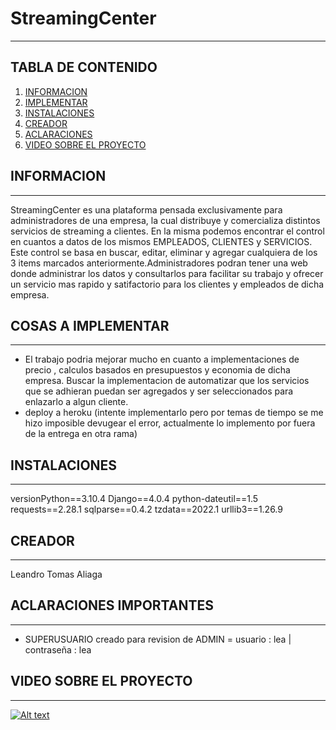 # StreamingCenter
***


## TABLA DE CONTENIDO 
1. [INFORMACION](#informacion)
2. [IMPLEMENTAR](#implementar)
3. [INSTALACIONES](#instalaciones)
4. [CREADOR](#creador)
5. [ACLARACIONES](#aclaraciones)
5. [VIDEO SOBRE EL PROYECTO](#video-sobre-el-proyecto)


## INFORMACION
***
StreamingCenter es una plataforma pensada exclusivamente para administradores de una empresa, la cual distribuye y comercializa distintos servicios de streaming a clientes. En la misma podemos encontrar el control en cuantos a datos de los mismos EMPLEADOS, CLIENTES y SERVICIOS. Este control se basa en buscar, editar, eliminar y agregar cualquiera de los 3 items marcados anteriormente.Administradores podran tener una web donde administrar los datos y consultarlos para facilitar su trabajo y ofrecer un servicio mas rapido y satifactorio para los clientes y empleados de dicha empresa.

## COSAS A IMPLEMENTAR
***
* El trabajo podria mejorar mucho en cuanto a implementaciones de precio , calculos basados en presupuestos y economia de dicha empresa. Buscar la implementacion de automatizar que los servicios que se adhieran puedan ser agregados y ser seleccionados para enlazarlo a algun cliente.
* deploy a heroku (intente implementarlo pero por temas de tiempo se me hizo imposible devugear el error, actualmente lo implemento por fuera de la entrega en otra rama)

## INSTALACIONES
***
versionPython==3.10.4
Django==4.0.4
python-dateutil==1.5
requests==2.28.1
sqlparse==0.4.2
tzdata==2022.1
urllib3==1.26.9


## CREADOR
***
Leandro Tomas Aliaga

## ACLARACIONES IMPORTANTES
***
* SUPERUSUARIO creado para revision de ADMIN = usuario : lea | contraseña : lea  


## VIDEO SOBRE EL PROYECTO
***


[![Alt text](https://img.youtube.com/vi/T1qieY00XBA/0.jpg)](https://www.youtube.com/watch?v=T1qieY00XBA)
